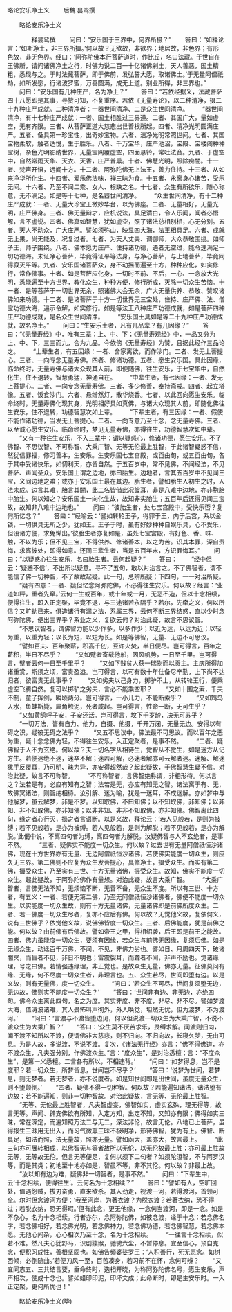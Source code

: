   略论安乐净土义
　　后魏 昙鸾撰




　　略论安乐净土义

　　　　释昙鸾撰
　　问曰：“安乐国于三界中，何界所摄？”
　　答曰：“如释论言：‘如斯净土，非三界所摄。’何以故？无欲故，非欲界；地居故，非色界；有形色故，非无色界。经曰：‘阿弥陀佛本行菩萨道时，作比丘，名曰法藏。于世自在王佛所，请问诸佛净土之行，时佛为说二百一十亿诸佛刹土，天人善恶，国土精粗，悉现与之。于时法藏菩萨，即于佛前，发弘誓大愿，取诸佛土。’于无量阿僧祇劫，如所发愿，行诸波罗蜜，万善圆满，成无上道。别业所得，非三界也。”
　　问曰：“安乐国有几种庄严，名为净土？”
　　答曰：“若依经据义，法藏菩萨四十八愿即是其事，寻赞可知，不复重序。若依《无量寿论》，以二种清净，摄二十九种庄严成就。二种清净者：一器世间清净、二是众生世间清净。
　　“器世间清净，有十七种庄严成就：一者、国土相胜过三界道。二者、其国广大，量如虚空，无有齐限。三者、从菩萨正道大慈悲出世善根所起。四者、清净光明圆满庄严。五者、备具第一珍宝性，出奇妙宝物。六者、洁净光明常照世间。七者、其国宝物柔软，触者适悦，生于胜乐。八者、千万宝华，庄严池沼，宝殿、宝楼阁种种宝树，杂色光明影纳世界，无量宝网覆虚空，四面悬铃，常吐法音。九者、于虚空中，自然常雨天华、天衣、天香，庄严普熏。十者、佛慧光明，照除痴闇。十一者、梵声开悟，远闻十方。十二者、阿弥陀佛无上法王，善力住持。十三者、从如来净华所化生。十四者、爱乐佛法味，禅三昧为食。十五者、永离身心诸苦，受乐无间。十六者、乃至不闻二乘、女人、根缺之名。十七者、众生有所欲乐，随心称意，无不满足。如是等十七种，是名器世间清净。
　　“众生世间清净，有十二种庄严成就：一者、无量大珍宝王微妙华台，以为佛座。二者、无量相好，无量光明，庄严佛身。三者、佛无量辩才，应机说法，具足清白，令人乐闻，闻者必悟解，言不虚说。四者、佛真如智慧，犹如虚空，照了诸法总相别相，心无分别。五者、天人不动众，广大庄严。譬如须弥山，映显四大海，法王相具足。六者、成就无上果，尚无能及，况复过者。七者、为天人丈夫、调御师，大众恭敬围绕。如师子王，师子围绕。八者、佛本愿力庄严、住持诸功德，遇者无空过，能令速满足一切功德海。未证净心菩萨，毕竟得证平等法身，与净心菩萨，与上地菩萨，毕竟同得寂灭平等。九者、安乐国诸菩萨众，身不动摇而遍至十方，种种应化，如实修行，常作佛事。十者、如是菩萨应化身，一切时不前、不后，一心、一念放大光明，悉能遍至十方世界，教化众生，种种方便，修行所成，灭除一切众生苦恼。十一者、是等菩萨于一切世界无余，照诸佛大会无余，广大无量供养、恭敬、赞叹诸佛如来功德。十二者、是诸菩萨于十方一切世界无三宝处，住持、庄严佛、法、僧宝功德大海，遍示令解，如实修行。如是等法王八种庄严功德成就，如是菩萨四种庄严功德成就，是名众生世间清净。
　　“安乐国土具如是等二十九种庄严功德成就，故名净土。”
　　问曰：“生安乐土者，凡有几品辈？有几因缘？”
　　答曰：“《无量寿经》中，唯有三辈：上、中、下；《无量寿观经》中，一品又分为上、中、下，三三而九，合为九品。今依傍《无量寿经》为赞，且据此经作三品论之。
　　“上辈生者，有五因缘：一者、舍家离欲，而作沙门。二者、发无上菩提心。三者、一向专念无量寿佛。四者、修诸功德。五者、愿生安乐国。具此因缘，临命终时，无量寿佛与诸大众现其人前，即便随佛，往生安乐，于七宝华中，自然化生，住不退转，智慧勇猛，神通自在。
　　“中辈生者，有七因缘：一者、发无上菩提心。二者、一向专念无量寿佛。三者、多少修善，奉持斋戒。四者、起立塔像。五者、饭食沙门。六者、悬缯然灯，散华烧香。七者、以此回向愿生安乐。临命终时，无量寿佛化现其身，光明相好具如真佛，与诸大众现其人前，即随化佛往生安乐，住不退转，功德智慧次如上辈。
　　“下辈生者，有三因缘：一者、假使不能作诸功德，当发无上菩提心。二者、一向专意乃至十念，念无量寿佛。三者、以至诚心愿生安乐。临命终时，梦见无量寿佛，亦得往生，功德智慧次如中辈。
　　“又有一种往生安乐，不入三辈中：谓以疑惑心，修诸功德，愿生安乐。不了佛智、不思议智、不可称智、大乘广智、无等无伦最上胜智，于此诸智疑惑不信，然犹信罪福，修习善本，生安乐。生安乐国七宝宫殿，或百由旬，或五百由旬，各于其中受诸快乐，如忉利天，亦皆自然。于五百岁中，常不见佛，不闻经法，不见菩萨、声闻圣众。安乐国土谓之边地，亦曰胎生。边地者，言其五百岁中不见闻三宝，义同边地之难；或亦于安乐国土最在其边。胎生者，譬如胎生人初生之时，人法未成。边言其难，胎言其闇，此二名皆借此况彼耳，非是八难中边地，亦非胞胎中胎生。何以知之？安乐国土一向化生故，故知非实胎生；五百年后还得见闻三宝故，故知非八难中边地也。”
　　问曰：“彼胎生者，处七宝宫殿中，受快乐否？复何所忆念？”
　　答曰：“经喻云：‘譬如转轮王子，得罪于王，内于后宫，系以金锁，一切供具无所乏少，犹如王。王子于时，虽有好妙种种自娱乐具，心不受乐，但设诸方便，求免悕出。’彼胎生者亦复如是，虽处七宝宫殿，有好色、香、味、触，不以为乐；但不见三宝，不得供养、修诸善本，以之为苦。识其本罪，深自责悔，求离彼处，即得如意。还同三辈生者，当是五百年末，方识罪悔耳。”
　　问曰：“以疑惑心往生安乐，名曰胎生者。云何起疑？”
　　答曰：
　　“经中但云：‘疑惑不信’，不出所以疑意。寻不了五句，敢以对治言之。不了佛智者，谓不能信了佛一切种智，不了故故起疑。此一句，总辨所疑；下四句，一一对治所疑。
　　“疑有四意：一者、疑但忆念阿弥陀佛，不必得往生安乐。何以故？经言：‘业道如秤，重者先牵。’云何一生或百年，或十年或一月，无恶不造，但以十念相续，便得往生，即入正定聚，毕竟不退，与三途诸苦永隔乎？若尔，先牵之义，何以所信？又旷劫已来，俱造诸行有漏之法，系属三界，云何不断三界结惑，直以少时念阿弥陀佛，便出三界乎？系业之义，复欲云何？对治此疑，故言不思议智。
　　“不思议智者，谓佛智力能以少作多，以多作少；以近为远，以远为近；以轻为重，以重为轻；以长为短，以短为长。如是等佛智，无量、无边不可思议。
　　“譬如百夫、百年聚薪，积高千仞，豆许火焚，半日便尽。岂可得言，百年之薪积，半日不尽乎？
　　“又如躄者寄载他船，因风帆势，一日至千里。岂可得言，躄者云何一日至千里乎？
　　“又如下贱贫人获一瑞物而以贡主。主庆所得加诸重赏，斯须之顷，富贵盈溢。岂可得言，以可有数十年仕备尽辛勤，上下尚不达归者，彼富贵无此事乎？
　　“又如劣夫以己身力，掷驴不上，从转轮王行，便乘虚空飞腾自然。复可以掷驴之劣夫，言必不能乘空耶？
　　“又如十围之索，千夫不制，童子挥剑，瞬顷两分。岂可得言，一小儿力，不能断索乎？
　　“又如鸩鸟入水，鱼蚌斯毙，犀角触泥，死者咸起。岂可得言，性命一断，无可生乎？
　　“又如黄鹄呼子安，子安还活。岂可得言，坟下千岁龄，决无可苏乎？
　　“一切万法，皆有自力、他力，自摄、他摄，千开万闭，无量无边。安得以有碍之识，疑彼无碍之法乎？
　　“又五不思议中，佛法最不可思议。而以百年之恶为重，疑十念念佛为轻，不得往生安乐，入正定聚者，是事不然。
　　“二者、疑佛智于人不为玄绝。何以故？夫一切名字从相待生，觉智从不觉生，如是迷方从记方生。若便迷绝不迷，迷卒不解；迷若可解，必迷者解亦可云解者迷。迷解、解迷犹手反覆耳，乃可明、昧为异，亦安得超然哉？起此疑故，于佛智慧生疑不信。对治此疑，故言不可称智。
　　“不可称智者，言佛智绝称谓，非相形待。何以言之？法若是有，必应有知有之智；法若是无，亦应有知无之智。诸法离于有、无，故佛冥诸法，则智绝相待。汝引解、迷为喻，犹是一迷耳，不成迷解。亦如梦中与他解梦，虽云解梦，非是不梦。以知取佛，不曰知佛；以不知取佛，非知佛；以非知、非不知取佛，亦非知佛；以非非知、非非不知取佛，亦非知佛。佛智离此四句，缘之者心行灭，损之者言语断。以是义故，释论云：‘若人见般若，是则为被缚；若不见般若，是亦为被缚。若人见般若，是则为解脱；若不见般若，是亦为解脱。’此偈中说，不离四句者为缚，离四句者为解脱。汝疑佛智与人不玄绝者，是事不然。
　　“三者、疑佛实不能度一切众生。何以故？过去世有无量阿僧祇恒沙诸佛，现在十方世界亦有无量、无边阿僧祇恒沙诸佛，若使佛实能度一切众生，则应久无三界。第二佛则不应复为众生发菩提心，具修净土，摄受众生。而实有第二佛，摄受众生，乃至实有三世、十方无量诸佛，摄受众生。故知，佛实不能度一切众生。起此疑故，于阿弥陀佛作有量想。对治此疑，故言大乘广智。
　　“大乘广智者，言佛无法不知，无烦恼不断，无善不备，无众生不度。所以有三世、十方者，有五义：一者、若便无第二佛，乃至无阿僧祇恒沙诸佛者，佛便不能度一切众生。以实能度一切众生故，则有十方无量诸佛，无量诸佛即是前佛所度众生。二者、若一佛度一切众生尽者，复亦不应后有佛。何以故？无觉他义故，复依何义，说有三世佛乎？依觉他义故，说佛佛皆度一切众生。三者、后佛能度，犹是前佛之能。何以故？由前佛有后佛故。譬如帝王之甲，得相绍袭，后王即是前王之能故。四者、佛力虽能度一切众生，要须有因缘，若众生与前佛无因缘，复须后佛。如是无缘众生，动迳百千万佛，不闻、不见，非佛力劣也。譬如日、月周四天下，破诸闇冥，而盲者不见，非日不明也；雷震裂耳，而聋者不闻，非声不励也。觉诸缘理，号之曰佛。若情强违缘理，非正觉也。是故众生无量，佛亦无量。征佛莫问有缘、无缘，何不尽度一切众生者，非理言也。五、众生若尽，世间即堕有边。以是义故，则有无量佛，度一切众生。
　　“问曰：‘若众生不可尽，世间复须堕无边，无边故，佛则实不能度一切众生？’
　　“答曰：‘世间非有边、非无边，亦绝四句。佛令众生离此四句，名之为度。其实非度、非不度，非尽、非不尽。譬如梦渡大海，值涛波诸难，其人畏怖叫声彻外，外人唤觉，坦然无忧，但为渡梦，不为渡河。’
　　“问曰：‘言渡与不渡皆堕边见，何以但说渡一切众生为大乘广智，不说不渡众生为大乘广智？’
　　“答曰：‘众生莫不厌苦求乐，畏缚求解。闻渡则归向，闻不渡不知所以不渡，便谓佛非大慈悲，则不归向。不归向故，长寝久梦，无由可息。为是人故，多说渡，不说不渡。复次，《诸法无行经》亦言：“佛不得佛道，亦不渡众生，凡夫强分别，作佛渡众生。”言：“度众生”，是对治悉檀；言：“不度众生”，是第一义悉檀。二言各有所以，不相违背。’
　　“问曰：‘如梦得息，岂不是度耶？若一切众生，所梦皆息，世间岂不尽乎？’
　　“答曰：‘说梦为世间，若梦息，则无梦者。若无梦者，亦不说度者。如是知世间即是出世间，虽度无量众生，则不堕颠倒。’
　　“四者、疑佛不得一切种智。何以故？若能遍知诸法，诸法堕有边故；若不能遍知，则非一切种智故。对治此疑故，言无等、无伦最上胜智。
　　“无等、无伦最上胜智者，凡夫智虚妄，佛智如实，虚实玄殊，理无得等，故言无等。声闻、辟支佛欲有所知，入定方知，出定不知，又知亦有限；佛得如实三昧，常在深定，而遍知照万法二与无二，深法非伦，故言无伦。八地已上菩萨，虽得报生三昧用无出入，而习气微熏三昧不极明净，形待佛智，犹为有上。佛智、断具足，如法而照，法无量故，照亦无量。譬如函大，盖亦大，故言最上。
　　“此三句亦可展转相成，以佛智无与等者故所以无伦，以无伦故最上胜；亦可最上胜故无等，无等故无伦。但言无等便足，复何以须下二句者？如须陀洹智，不与阿罗汉等，而是其类；初地至十地亦如是，智虽不等，非不其伦。何以故？非最上故。
　　“汝以知有边为难，疑佛非一切智者，是事不然。”
　　问曰：“下辈生中，云‘十念相续，便得往生’。云何名为十念相续？”
　　答曰：“譬如有人，空旷回处，值遇怨贼，拔刃奋勇，直来欲杀。其人劲走，视渡一河，若得渡河，首领可全。尔时但念渡河方便：‘我至河岸，为著衣渡？为脱衣渡？若著衣纳，恐不得过；若脱衣纳，恐无得暇。’但有此念，更无他缘，一念何当渡河，即是一念。如是不杂心，名为十念相续。行者亦尔，念阿弥陀佛，如彼念渡，迳于十念：若念佛名字，若念佛相好，若念佛光明，若念佛神力，若念佛功德，若念佛智慧，若念佛本愿。无他心间杂，心心相次乃至十念，名为十念相续。
　　“一往言十念相续，似若不难。然凡夫心犹野马，识剧猿猴，驰骋六尘，不暂停息。宜至信心，预自克念，便积习成性，善根坚固也。如佛告频婆娑罗王：‘人积善行，死无恶念。如树西倾，必倒随曲。’若便刀风一至，百苦凑身，若习前不在怀，念何可辨？
　　“又宜同志五、三共结言要，垂命终时，迭相开晓，为称阿弥陀佛名号，愿生安乐，声声相次，使成十念也。譬如蜡印印泥，印坏文成；此命断时，即是生安乐时。一入正定聚，更何所忧也！”

　　略论安乐净土义(毕)


